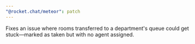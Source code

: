 ```yaml
---
"@rocket.chat/meteor": patch
---
```


Fixes an issue where rooms transferred to a department's queue could get stuck—marked as taken but with no agent assigned.